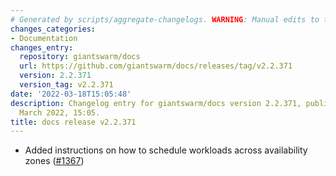 ```yaml
---
# Generated by scripts/aggregate-changelogs. WARNING: Manual edits to this files will be overwritten.
changes_categories:
- Documentation
changes_entry:
  repository: giantswarm/docs
  url: https://github.com/giantswarm/docs/releases/tag/v2.2.371
  version: 2.2.371
  version_tag: v2.2.371
date: '2022-03-18T15:05:48'
description: Changelog entry for giantswarm/docs version 2.2.371, published on 18
  March 2022, 15:05.
title: docs release v2.2.371
---
```


- Added instructions on how to schedule workloads across availability zones ([#1367](https://github.com/giantswarm/docs/pull/1367))
